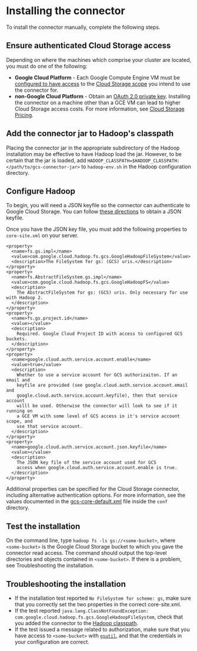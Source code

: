 # Installing the connector

To install the connector manually, complete the following steps.

## Ensure authenticated Cloud Storage access

Depending on where the machines which comprise your cluster are located, you must do one of the following:

* **Google Cloud Platform** - Each Google Compute Engine VM must be [configured to have access](https://cloud.google.com/compute/docs/authentication#using) to the [Cloud Storage scope](https://cloud.google.com/storage/docs/authentication#oauth) you intend to use the connector for.
* **non-Google Cloud Platform** - Obtain an [OAuth 2.0 private key](https://cloud.google.com/storage/docs/authentication#generating-a-private-key). Installing the connector on a machine other than a GCE VM can lead to higher Cloud Storage access costs. For more information, see [Cloud Storage Pricing](https://cloud.google.com/storage/pricing).

## Add the connector jar to Hadoop's classpath

Placing the connector jar in the appropriate subdirectory of the Hadoop installation may be effective to have Hadoop load the jar. However, to be certain that the jar is loaded, add `HADOOP_CLASSPATH=$HADOOP_CLASSPATH:</path/to/gcs-connector-jar>` to `hadoop-env.sh` in the Hadoop configuration directory.

## Configure Hadoop

To begin, you will need a JSON keyfile so the connector can authenticate to Google Cloud Storage. You can follow [these directions](https://cloud.google.com/storage/docs/authentication#service_accounts) to obtain a JSON keyfile.

Once you have the JSON key file, you must add the following properties to `core-site.xml` on your server.

    <property>
      <name>fs.gs.impl</name>
      <value>com.google.cloud.hadoop.fs.gcs.GoogleHadoopFileSystem</value>
      <description>The FileSystem for gs: (GCS) uris.</description>
    </property>
    <property>
      <name>fs.AbstractFileSystem.gs.impl</name>
      <value>com.google.cloud.hadoop.fs.gcs.GoogleHadoopFS</value>
      <description>
        The AbstractFileSystem for gs: (GCS) uris. Only necessary for use with Hadoop 2.
      </description>
    </property>
    <property>
      <name>fs.gs.project.id</name>
      <value></value>
      <description>
        Required. Google Cloud Project ID with access to configured GCS buckets.
      </description>
    </property>
    <property>
      <name>google.cloud.auth.service.account.enable</name>
      <value>true</value>
      <description>
        Whether to use a service account for GCS authorizaiton. If an email and
        keyfile are provided (see google.cloud.auth.service.account.email and
        google.cloud.auth.service.account.keyfile), then that service account
        willl be used. Otherwise the connector will look to see if it running on
        a GCE VM with some level of GCS access in it's service account scope, and
        use that service account.
      </description>
    </property>
    <property>
      <name>google.cloud.auth.service.account.json.keyfile</name>
      <value></value>
      <description>
        The JSON key file of the service account used for GCS
        access when google.cloud.auth.service.account.enable is true.
      </description>
    </property>

Additional properties can be specified for the Cloud Storage connector, including alternative authentication options. For more information, see the values documented in the [gcs-core-default.xml](/gcs/conf/gcs-core-default.xml) file inside the `conf` directory.

## Test the installation

On the command line, type `hadoop fs -ls gs://<some-bucket>`, where `<some-bucket>` is the Google Cloud Storage bucket to which you gave the connector read access. The command should output the top-level directories and objects contained in `<some-bucket>`. If there is a problem, see Troubleshooting the installation.

## Troubleshooting the installation

* If the installation test reported `No FileSystem for scheme: gs`, make sure that you correctly set the two properties in the correct core-site.xml.
* If the test reported `java.lang.ClassNotFoundException: com.google.cloud.hadoop.fs.gcs.GoogleHadoopFileSystem`, check that you added the connector to the [Hadoop classpath](https://cloud.google.com/hadoop/google-cloud-storage-connector#classpath).
* If the test issued a message related to authorization, make sure that you have access to `<some-bucket>` with [`gsutil`](https://cloud.google.com/storage/docs/gsutil), and that the credentials in your configuration are correct.
